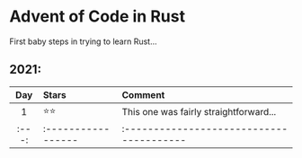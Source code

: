 # Advent of Code in Rust

First baby steps in trying to learn Rust...

## 2021:
| Day | Stars            | Comment                                |
|:---:|:-----------------|:---------------------------------------|
|  1  | &#11088;&#11088; | This one was fairly straightforward... |
|:---:|:-----------------|:---------------------------------------|


